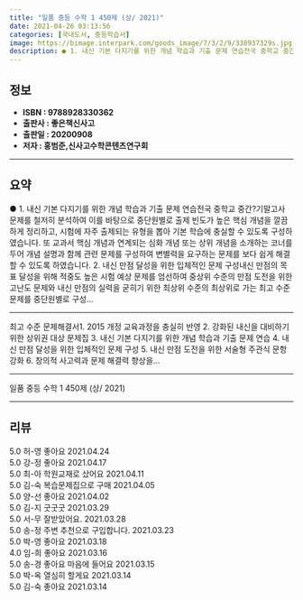 ```yaml
---
title: "일품 중등 수학 1 450제 (상/ 2021)"
date: 2021-04-26 03:13:56
categories: [국내도서, 중등학습서]
image: https://bimage.interpark.com/goods_image/7/3/2/9/338937329s.jpg
description: ● 1. 내신 기본 다지기를 위한 개념 학습과 기출 문제 연습전국 중학교 중간?기말고사 문제를 철저히 분석하여 이를 바탕으로 중단원별로 출제 빈도가 높은 핵심 개념을 깔끔하게 정리하고, 시험에 자주 출제되는 유형을 뽑아 기본 학습에 충실할 수 있도록 구성하였습니다. 또 교과서 핵심 개
---
```


## **정보**

- **ISBN : 9788928330362**
- **출판사 : 좋은책신사고**
- **출판일 : 20200908**
- **저자 : 홍범준,신사고수학콘텐츠연구회**

------



## **요약**

●  1. 내신 기본 다지기를 위한 개념 학습과 기출 문제 연습전국 중학교 중간?기말고사 문제를 철저히 분석하여 이를 바탕으로 중단원별로 출제 빈도가 높은 핵심 개념을 깔끔하게 정리하고, 시험에 자주 출제되는 유형을 뽑아 기본 학습에 충실할 수 있도록 구성하였습니다. 또 교과서 핵심 개념과 연계되는 심화 개념 또는 상위 개념을 소개하는 코너를 두어 개념 설명과 함께 관련 문제를 구성하여 변별력을 요구하는 문제를 보다 쉽게 해결할 수 있도록 하였습니다. 2. 내신 만점 달성을 위한 입체적인 문제 구성내신 만점의 목표 달성을 위해 적중도 높은 시험 예상 문제를 엄선하여 중상위 수준의 만점 도전을 위한 고난도 문제와 내신 만점의 실력을 굳히기 위한  최상위 수준의 최상위로 가는 최고 수준 문제를 중단원별로 구성...

------

최고 수준 문제해결서1. 2015 개정 교육과정을 충실히 반영
2. 강화된 내신을 대비하기 위한 상위권 대상 문제집 
3. 내신 기본 다지기를 위한 개념 학습과 기출 문제 연습 
4. 내신 만점 달성을 위한 입체적인 문제 구성 
5. 내신 만점 도전을 위한 서술형 주관식 문항 강화 
6. 창의적 사고력과 문제 해결력 향상을... 

------


일품 중등 수학 1 450제 (상/ 2021) 

------


## **리뷰** 

5.0 허-영 좋아요 2021.04.24 <br/>5.0 강-정 좋아요 2021.04.17 <br/>5.0 최-아 학원교재로 샀어요 2021.04.11 <br/>5.0 김-숙 복습문제집으로 구매 2021.04.05 <br/>5.0 양-선 좋아요 2021.04.02 <br/>5.0 김-지 굿굿굿 2021.03.29 <br/>5.0 서-무 잘받았어요. 2021.03.28 <br/>5.0 송-정 주변 추천으로 구입합니다. 2021.03.23 <br/>5.0 박-영 좋아요 2021.03.18 <br/>4.0 임-희 좋아요 2021.03.16 <br/>5.0 송-경 좋아요 마음에 들어요 2021.03.15 <br/>5.0 박-옥 열심히 할게요 2021.03.14 <br/>5.0 김-숙 좋아요 2021.03.14 <br/>